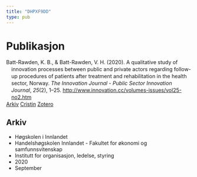 ```yaml
---
title: "DHPXF9DD"
type: pub
---
```

<h1>Publikasjon</h1>
<article id="csl-bib-container-DHPXF9DD" class="csl-bib-container">
  <div class="csl-bib-body" style="line-height: 1.35; padding-left: 1em; text-indent:-1em;">
  <div class="csl-entry">Batt-Rawden, K. B., &amp; Batt-Rawden, V. H. (2020). A qualitative study of innovation processes between public and private actors regarding follow-up procedures of patients after treatment and rehabilitation in the health sector, Norway. <i>The Innovation Journal - Public Sector Innovation Journal</i>, <i>25</i>(2), 1&#x2013;25. <a href="http://www.innovation.cc/volumes-issues/vol25-no2.htm">http://www.innovation.cc/volumes-issues/vol25-no2.htm</a></div>
</div>
  <div class="csl-bib-buttons">
    <a href="#taxonomy-article-DHPXF9DD" class="csl-bib-button">Arkiv</a>
    <a href alt="Cristin URL" class="csl-bib-button">Cristin</a>
    <a href alt="Zotero URL" class="csl-bib-button">Zotero</a>
  </div>
  <div id="csl-bib-meta-container-DHPXF9DD"></div>
</article>
<div id="csl-bib-meta-DHPXF9DD" class="csl-bib-meta">
  <article id="taxonomy-article-DHPXF9DD" class="taxonomy-article">
    <h1>Arkiv</h1>
    <ul>
      <li>Høgskolen i Innlandet</li>
      <li>Handelshøgskolen Innlandet - Fakultet for økonomi og samfunnsvitenskap</li>
      <li>Institutt for organisasjon, ledelse, styring</li>
      <li>2020</li>
      <li>September</li>
    </ul>
  </article>
</div>
